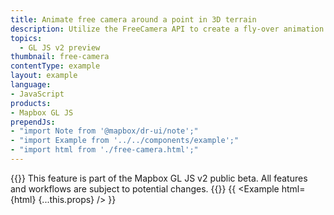 ```yaml
---
title: Animate free camera around a point in 3D terrain
description: Utilize the FreeCamera API to create a fly-over animation focused on a point in a 3D terrain
topics:
  - GL JS v2 preview
thumbnail: free-camera
contentType: example
layout: example
language:
- JavaScript
products:
- Mapbox GL JS
prependJs:
- "import Note from '@mapbox/dr-ui/note';"
- "import Example from '../../components/example';"
- "import html from './free-camera.html';"
---
```


{{<Note title='Public beta' theme="beta" >}}
This feature is part of the Mapbox GL JS v2 public beta. All features and workflows are subject to potential changes.
{{</Note>}}
{{ <Example html={html} {...this.props} /> }}
